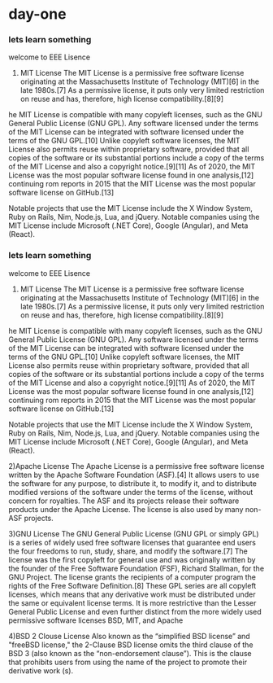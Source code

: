 # day-one
### lets learn something
welcome to EEE
Lisence

1) MIT License
The MIT License is a permissive free software license originating at the Massachusetts Institute of Technology (MIT)[6] in the late 1980s.[7] As a 
permissive license, it puts only very limited restriction on reuse and has, therefore, high license compatibility.[8][9]

he MIT License is compatible with many copyleft licenses, such as the GNU General Public License (GNU GPL). Any software licensed under the terms
of the MIT License can be integrated with software licensed under the terms of the GNU GPL.[10] Unlike copyleft software licenses, the MIT License
also permits reuse within proprietary software, provided that all copies of the software or its substantial portions include a copy of the terms of 
the MIT License and also a copyright notice.[9][11] As of 2020, the MIT License was the most popular software license found in one analysis,[12] continuing
rom reports in 2015 that the MIT License was the most popular software license on GitHub.[13]

Notable projects that use the MIT License include the X Window System, Ruby on Rails, Nim, Node.js, Lua, and jQuery. Notable companies using the MIT License 
include Microsoft (.NET Core), Google (Angular), and Meta (React).
### lets learn something
welcome to EEE
Lisence

1) MIT License
The MIT License is a permissive free software license originating at the Massachusetts Institute of Technology (MIT)[6] in the late 1980s.[7] As a 
permissive license, it puts only very limited restriction on reuse and has, therefore, high license compatibility.[8][9]

he MIT License is compatible with many copyleft licenses, such as the GNU General Public License (GNU GPL). Any software licensed under the terms
of the MIT License can be integrated with software licensed under the terms of the GNU GPL.[10] Unlike copyleft software licenses, the MIT License
also permits reuse within proprietary software, provided that all copies of the software or its substantial portions include a copy of the terms of 
the MIT License and also a copyright notice.[9][11] As of 2020, the MIT License was the most popular software license found in one analysis,[12] continuing
rom reports in 2015 that the MIT License was the most popular software license on GitHub.[13]

Notable projects that use the MIT License include the X Window System, Ruby on Rails, Nim, Node.js, Lua, and jQuery. Notable companies using the MIT License 
include Microsoft (.NET Core), Google (Angular), and Meta (React).


2)Apache License
The Apache License is a permissive free software license written by the Apache Software Foundation (ASF).[4] It allows
users to use the software for any purpose, to distribute it, to modify it, and to distribute modified versions of the 
software under the terms of the license, without concern for royalties. The ASF and its projects release their software 
products under the Apache License. The license is also used by many non-ASF projects.

3)GNU License
The GNU General Public License (GNU GPL or simply GPL) is a series of widely used free software licenses that guarantee end 
users the four freedoms to run, study, share, and modify the software.[7] The license was the first copyleft for general use and was originally written by
the founder of the Free Software Foundation (FSF), Richard Stallman, for the GNU Project. The license grants the recipients of a computer program the rights 
of the Free Software Definition.[8] These GPL series are all copyleft licenses, which means that any derivative work must be distributed under the same or 
equivalent license terms. It is more restrictive than the Lesser General Public License and even further distinct from the more widely used permissive software 
licenses BSD, MIT, and Apache


4)BSD 2 Clouse License
Also known as the “simplified BSD license” and "freeBSD license," the 2-Clause BSD license omits the third clause of the BSD 3 (also known as the “non-endorsement 
clause”). This is the clause that prohibits users from using the name of the project to promote their derivative work (s).


